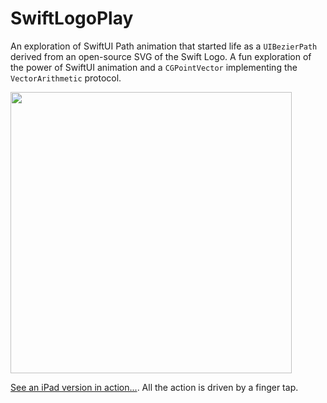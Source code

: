 # SwiftLogoPlay
An exploration of SwiftUI Path animation that started life as a `UIBezierPath` derived from an open-source SVG of the Swift Logo. A fun exploration of the power of SwiftUI animation and a `CGPointVector` implementing the `VectorArithmetic` protocol. 

<img src="https://github.com/howardck/SwiftLogoPlay/blob/master/swiftlogo_1:2.png" height=450>

[See an iPad version in action...](http://fatdog.com/swiftLogoPlay/). All the action is driven by a finger tap.
